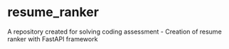 # resume_ranker
A repository created for solving coding assessment - Creation of resume ranker with FastAPI framework
